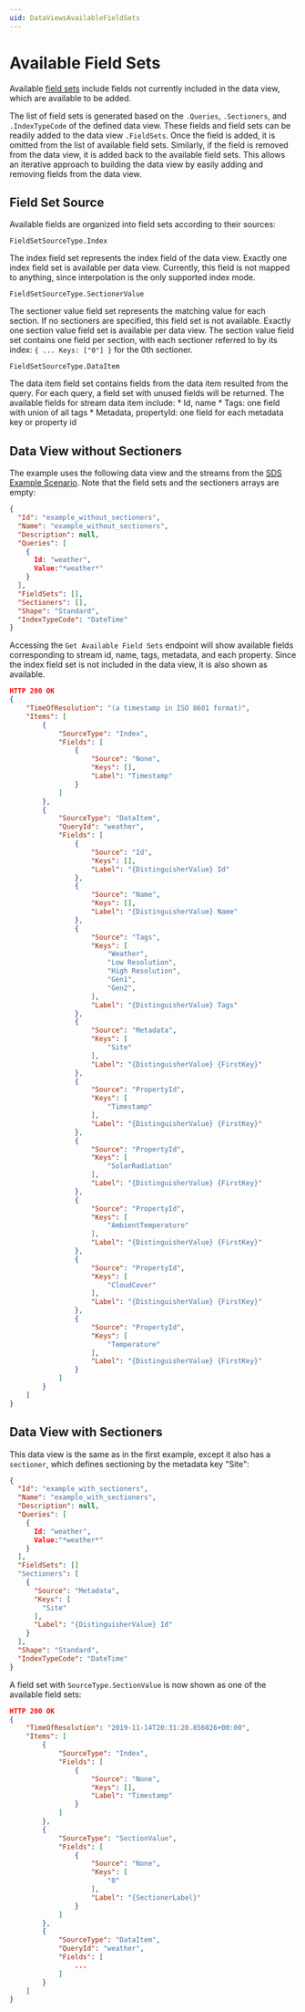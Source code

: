```yaml
---
uid: DataViewsAvailableFieldSets
---
```


# Available Field Sets

Available [field sets](xref:DataViewsFieldSets) include fields not currently included in the data view, which are available to be added. 

The list of field sets is generated based on the `.Queries`, `.Sectioners`, and `.IndexTypeCode` of the defined data view. These fields and field sets can be readily added to the data view `.FieldSets`. Once the field is added, it is omitted from the list of available field sets. Similarly, if the field is removed from the data view, it is added back to the available field sets. This allows an iterative approach to building the data view by easily adding and removing fields from the data view. 

## Field Set Source
Available fields are organized into field sets according to their sources:

```FieldSetSourceType.Index```

The index field set represents the index field of the data view. Exactly one index field set is available per data view. Currently, this field is not mapped to anything, since interpolation is the only supported index mode.

```FieldSetSourceType.SectionerValue```

The sectioner value field set represents the matching value for each section. If no sectioners are specified, this field set is not available. Exactly one section value field set is available per data view. The section value field set contains one field per section, with each sectioner referred to by its index: `{ ... Keys: ["0"] }` for the 0th sectioner.

```FieldSetSourceType.DataItem```

The data item field set contains fields from the data item resulted from the query. For each query, a field set with unused fields will be returned. The available fields for stream data item include:
    * Id, name
    * Tags: one field with union of all tags
    * Metadata, propertyId: one field for each metadata key or property id

## Data View without Sectioners
The example uses the following data view and the streams from the [SDS Example Scenario](xref:DataViewsExampleScenario). Note that the field sets and the sectioners arrays are empty:
```json
{
  "Id": "example_without_sectioners",
  "Name": "example_without_sectioners",
  "Description": null,
  "Queries": [
    { 
      Id: "weather",
      Value:"*weather*" 
    }
  ],
  "FieldSets": [],
  "Sectioners": [],
  "Shape": "Standard",
  "IndexTypeCode": "DateTime"
}
```

Accessing the ```Get Available Field Sets``` endpoint will show available fields corresponding to stream id, name, tags, metadata, and each property. Since the index field set is not included in the data view, it is also shown as available.

```json
HTTP 200 OK
{
    "TimeOfResolution": "(a timestamp in ISO 8601 format)",
    "Items": [
        {
            "SourceType": "Index",
            "Fields": [
                {
                    "Source": "None",
                    "Keys": [],
                    "Label": "Timestamp"
                }
            ]
        },
        {
            "SourceType": "DataItem",
            "QueryId": "weather",
            "Fields": [
                {
                    "Source": "Id",
                    "Keys": [],
                    "Label": "{DistinguisherValue} Id"
                },
                {
                    "Source": "Name",
                    "Keys": [],
                    "Label": "{DistinguisherValue} Name"
                },
                {
                    "Source": "Tags",
                    "Keys": [
                        "Weather",
                        "Low Resolution",
                        "High Resolution",
                        "Gen1",
                        "Gen2",
                    ],
                    "Label": "{DistinguisherValue} Tags"
                },
                {
                    "Source": "Metadata",
                    "Keys": [
                        "Site"
                    ],
                    "Label": "{DistinguisherValue} {FirstKey}"
                },
                {
                    "Source": "PropertyId",
                    "Keys": [
                        "Timestamp"
                    ],
                    "Label": "{DistinguisherValue} {FirstKey}"
                },
                {
                    "Source": "PropertyId",
                    "Keys": [
                        "SolarRadiation"
                    ],
                    "Label": "{DistinguisherValue} {FirstKey}"
                },
                {
                    "Source": "PropertyId",
                    "Keys": [
                        "AmbientTemperature"
                    ],
                    "Label": "{DistinguisherValue} {FirstKey}"
                },
                {
                    "Source": "PropertyId",
                    "Keys": [
                        "CloudCover"
                    ],
                    "Label": "{DistinguisherValue} {FirstKey}"
                },
                {
                    "Source": "PropertyId",
                    "Keys": [
                        "Temperature"
                    ],
                    "Label": "{DistinguisherValue} {FirstKey}"
                }
            ]
        }
    ]
}
```

## Data View with Sectioners
This data view is the same as in the first example, except it also has a `sectioner`, which defines sectioning by the metadata key "Site":

```json
{
  "Id": "example_with_sectioners",
  "Name": "example_with_sectioners",
  "Description": null,
  "Queries": [
    { 
      Id: "weather",
      Value:"*weather*" 
    }
  ],
  "FieldSets": []
  "Sectioners": [
    {
      "Source": "Metadata",
      "Keys": [
        "Site" 
      ],
      "Label": "{DistinguisherValue} Id"
    }
  ],
  "Shape": "Standard",
  "IndexTypeCode": "DateTime"
}
```

A field set with ```SourceType.SectionValue``` is now shown as one of the available field sets:
```json
HTTP 200 OK
{
    "TimeOfResolution": "2019-11-14T20:31:20.856826+00:00",
    "Items": [
        {
            "SourceType": "Index",
            "Fields": [
                {
                    "Source": "None",
                    "Keys": [],
                    "Label": "Timestamp"
                }
            ]
        },
        {
            "SourceType": "SectionValue",
            "Fields": [
                {
                    "Source": "None",
                    "Keys": [
                        "0"
                    ],
                    "Label": "{SectionerLabel}"
                }
            ]
        },
        {
            "SourceType": "DataItem",
            "QueryId": "weather",
            "Fields": [
                ...
            ]
        }
    ]
}
```

